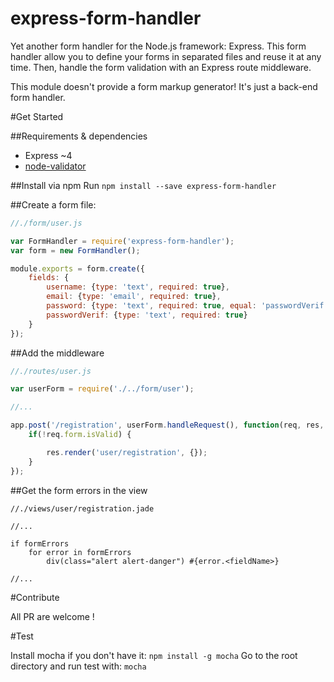 # express-form-handler
Yet another form handler for the Node.js framework: Express.
This form handler allow you to define your forms in separated files and reuse it at any time.
Then, handle the form validation with an Express route middleware.

This module doesn't provide a form markup generator! It's just a back-end form handler.

#Get Started

##Requirements & dependencies

- Express ~4
- [node-validator](https://www.npmjs.com/package/validator)

##Install via npm
Run `npm install --save express-form-handler`

##Create a form file:
```js
//./form/user.js

var FormHandler = require('express-form-handler');
var form = new FormHandler();

module.exports = form.create({
    fields: {
        username: {type: 'text', required: true},
        email: {type: 'email', required: true},
        password: {type: 'text', required: true, equal: 'passwordVerif'}
        passwordVerif: {type: 'text', required: true}
    }
});
```

##Add the middleware
```js
//./routes/user.js

var userForm = require('./../form/user');

//...

app.post('/registration', userForm.handleRequest(), function(req, res, next) {
    if(!req.form.isValid) {

        res.render('user/registration', {});
    }
});
```

##Get the form errors in the view
```jade
//./views/user/registration.jade

//...

if formErrors
    for error in formErrors
        div(class="alert alert-danger") #{error.<fieldName>}

//...

```

#Contribute

All PR are welcome !

#Test

Install mocha if you don't have it: `npm install -g mocha`
Go to the root directory and run test with: `mocha`